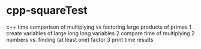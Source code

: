 # cpp-squareTest
c++ time comparison of multiplying vs factoring large products of primes
1 create variables of large long long variables
2 compare time of multiplying 2 numbers vs. finding (at least one) factor
3 print time results 
